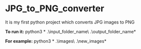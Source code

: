 # JPG_to_PNG_converter
It is my first python project which converts JPG images to PNG

**To run it:**
python3 *  .\input_folder_name\     .\output_folder_name*

**For example:**
python3 *  .\images\    .\new_images\*
